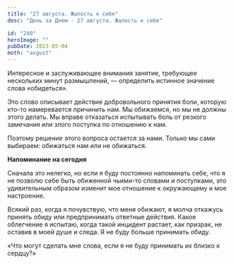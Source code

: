 ```yaml
---
title: "27 августа. Жалость к себе"
desc: "День за Днем - 27 августа. Жалость к себе"

id: "240"
heroImage: ""
pubDate: 2023-05-04
moth: "avgust"
---
```


Интересное и заслуживающее внимания занятие, требующее нескольких минут
размышлений, — определить истинное значение слова «обидеться».

Это слово описывает действие добровольного принятия боли, которую кто-то
намеревается причинить нам. Мы обижаемся, но мы не должны этого делать. Мы
вправе отказаться испытывать боль от резкого замечания или злого поступка по
отношению к нам.

Поэтому решение этого вопроса остается за нами. Только мы сами выбираем:
обижаться нам или не обижаться.

**Напоминание на сегодня**

Сначала это нелегко, но если я буду постоянно напоминать себе, что я не
позволю себе быть обиженной чьими-то словами и поступками, это удивительным
образом изменит мое отношение к окружающему и мое настроение.

Всякий раз, когда я почувствую, что меня обижают, я молча откажусь принять
обиду или предпринимать ответные действия. Какое облегчение я испытаю, когда
такой инцидент растает, как призрак, не оставив в моей душе и следа. Я не буду
больше принимать обиду.

«Что могут сделать мне слова, если я не буду принимать их близко к сердцу?»
